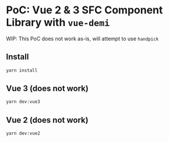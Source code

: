 # PoC: Vue 2 & 3 SFC Component Library with `vue-demi`

WIP: This PoC does not work as-is, will attempt to use `handpick`

## Install

```sh
yarn install
```

## Vue 3 (does not work)

```sh
yarn dev:vue3
```

## Vue 2 (does not work)

```sh
yarn dev:vue2
```

